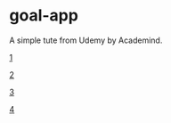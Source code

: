 # goal-app

A simple tute from Udemy by Academind.

[1](assets/demo/1.png)

[2](assets/demo/2.png)

[3](assets/demo/3.png)

[4](assets/demo/4.png)
